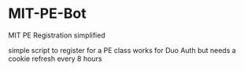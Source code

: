 # MIT-PE-Bot
MIT PE Registration simplified 

simple script to register for a PE class
works for Duo Auth but needs a cookie refresh every 8 hours
